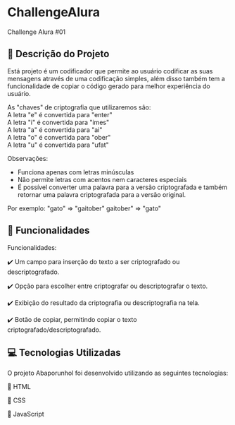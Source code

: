 # ChallengeAlura

Challenge Alura #01

## :book: Descrição do Projeto 

  Está projeto é um codificador que permite ao usuário codificar as suas mensagens através de uma codificação simples, além disso também tem a funcionalidade de copiar o código gerado para melhor experiência do usuário.

As "chaves" de criptografia que utilizaremos são:
<br>
A letra "e" é convertida para "enter"
<br>
A letra "i" é convertida para "imes"
<br>
A letra "a" é convertida para "ai"
<br>
A letra "o" é convertida para "ober"
<br>
A letra "u" é convertida para "ufat"
<br>

Observações:
- Funciona apenas com letras minúsculas
- Não permite letras com acentos nem caracteres especiais
- É possível converter uma palavra para a versão criptografada e também retornar uma palavra criptografada para a versão original.

Por exemplo:
"gato" => "gaitober"
gaitober" => "gato"


## :wrench: Funcionalidades

Funcionalidades:

:heavy_check_mark: Um campo para inserção do texto a ser criptografado ou descriptografado.

:heavy_check_mark: Opção para escolher entre criptografar ou descriptografar o texto.

:heavy_check_mark: Exibição do resultado da criptografia ou descriptografia na tela.

:heavy_check_mark: Botão de copiar, permitindo copiar o texto criptografado/descriptografado.

## :computer: Tecnologias Utilizadas 

O projeto Abaporunhol foi desenvolvido utilizando as seguintes tecnologias:

:small_blue_diamond: HTML

:small_blue_diamond: CSS

:small_blue_diamond: JavaScript

